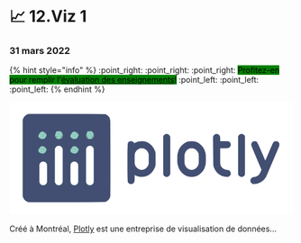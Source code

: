 # 📈 12.Viz 1

### 31 mars 2022

{% hint style="info" %}
:point\_right: :point\_right: :point\_right: <mark style="background-color:green;">Profitez-en pour remplir l'</mark>[<mark style="background-color:green;">évaluation des enseignements</mark>](https://evaluation.uqam.ca)<mark style="background-color:green;">!</mark> :point\_left: :point\_left: :point\_left:
{% endhint %}

![](../.gitbook/assets/logo-plotly.png)

Créé à Montréal, [Plotly](https://plotly.com) est une entreprise de visualisation de données...
